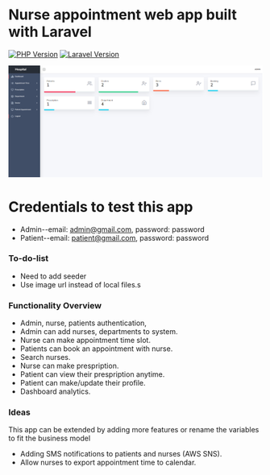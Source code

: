 # Nurse appointment web app built with Laravel

[![PHP Version](https://img.shields.io/badge/PHP-8--8.1-green)](https://packagist.org/packages/dhirurasra/nurse-appointment-laravel)
[![Laravel Version](https://img.shields.io/badge/Laravel-8-yellowgreen)](https://packagist.org/packages/dhirurasra/nurse-appointment-laravel)

![Home Page](https://raw.githubusercontent.com/dhirurasra/nurse-appointment-laravel/main/homepage.PNG)


# Credentials to test this app

-   Admin--email: admin@gmail.com, password: password
-   Patient--email: patient@gmail.com, password: password

### To-do-list

-   Need to add seeder
-   Use image url instead of local files.s

### Functionality Overview

-   Admin, nurse, patients authentication,
-   Admin can add nurses, departments to system.
-   Nurse can make appointment time slot.
-   Patients can book an appointment with nurse.
-   Search nurses.
-   Nurse can make prespription.
-   Patient can view their prespription anytime.
-   Patient can make/update their profile.
-   Dashboard analytics.

### Ideas

This app can be extended by adding more features or rename the variables to fit the business model

-   Adding SMS notifications to patients and nurses (AWS SNS).
-   Allow nurses to export appointment time to calendar.
